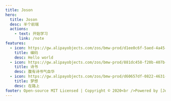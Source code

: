 ```yaml
---
title: Joson
hero:
  title: Joson
  desc: 半个前端
  actions:
    - text: 开始学习
      link: /note
features:
  - icon: https://gw.alipayobjects.com/zos/bmw-prod/d1ee0c6f-5aed-4a45-a507-339a4bfe076c/k7bjsocq_w144_h144.png
    title: 编码
    desc: Hello world
  - icon: https://gw.alipayobjects.com/zos/bmw-prod/881dc458-f20b-407b-947a-95104b5ec82b/k79dm8ih_w144_h144.png
    title: 诗书
    desc: 腹有诗书气自华
  - icon: https://gw.alipayobjects.com/zos/bmw-prod/d60657df-0822-4631-9d7c-e7a869c2f21c/k79dmz3q_w126_h126.png
    title: 梦想
    desc: 在路上
footer: Open-source MIT Licensed | Copyright © 2020<br />Powered by [Joson](https://github.com/JosonKing)
---
```


<!-- ## Hello dumi! -->

